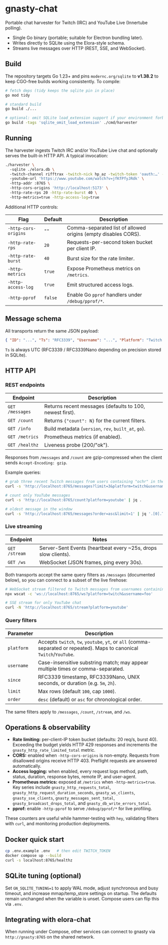 # gnasty-chat

Portable chat harvester for Twitch (IRC) and YouTube Live (Innertube polling).
- Single Go binary (portable; suitable for Electron bundling later).
- Writes directly to SQLite using the Elora-style schema.
- Streams live messages over HTTP (REST, SSE, and WebSocket).

## Build

The repository targets Go 1.23+ and pins `modernc.org/sqlite` to **v1.38.2** to keep
CGO-free builds working consistently. To compile:

```bash
# fetch deps (tidy keeps the sqlite pin in place)
go mod tidy

# standard build
go build ./...

# optional: omit SQLite load_extension support if your environment forbids it
go build -tags 'sqlite_omit_load_extension' ./cmd/harvester
```

## Running

The harvester ingests Twitch IRC and/or YouTube Live chat and optionally serves the
built-in HTTP API. A typical invocation:

```bash
./harvester \ 
  -sqlite ./elora.db \ 
  -twitch-channel rifftrax -twitch-nick hp_az -twitch-token 'oauth:…' -twitch-tls=true \ 
  -youtube-url 'https://www.youtube.com/watch?v=jfKfPfyJRdk' \ 
  -http-addr :8765 \ 
  -http-cors-origins 'http://localhost:5173' \ 
  -http-rate-rps 20 -http-rate-burst 40 \ 
  -http-metrics=true -http-access-log=true
```

Additional HTTP controls:

| Flag | Default | Description |
| --- | --- | --- |
| `-http-cors-origins` | `""` | Comma-separated list of allowed origins (empty disables CORS). |
| `-http-rate-rps` | `20` | Requests-per-second token bucket per client IP. |
| `-http-rate-burst` | `40` | Burst size for the rate limiter. |
| `-http-metrics` | `true` | Expose Prometheus metrics on `/metrics`. |
| `-http-access-log` | `true` | Emit structured access logs. |
| `-http-pprof` | `false` | Enable Go `pprof` handlers under `/debug/pprof/*`. |

## Message schema

All transports return the same JSON payload:

```json
{ "ID": "...", "Ts": "RFC3339", "Username": "...", "Platform": "Twitch|YouTube", "Text": "...", "EmotesJSON": "...", "RawJSON": "...", "BadgesJSON": "...", "Colour": "..." }
```

`Ts` is always UTC (RFC3339 / RFC3339Nano depending on precision stored in SQLite).

## HTTP API

### REST endpoints

| Endpoint | Description |
| --- | --- |
| `GET /messages` | Returns recent messages (defaults to 100, newest first). |
| `GET /count` | Returns `{"count": N}` for the current filters. |
| `GET /info` | Build metadata (`version`, `rev`, `built_at`, `go`). |
| `GET /metrics` | Prometheus metrics (if enabled). |
| `GET /healthz` | Liveness probe (200/"ok"). |

Responses from `/messages` and `/count` are gzip-compressed when the client sends
`Accept-Encoding: gzip`.

Example queries:

```bash
# grab three recent Twitch messages from users containing "ochr" in the last 5 minutes
curl -s 'http://localhost:8765/messages?limit=3&platform=twitch&username=ochr&since=5m' | jq .

# count only YouTube messages
curl -s 'http://localhost:8765/count?platform=youtube' | jq .

# oldest message in the window
curl -s 'http://localhost:8765/messages?order=asc&limit=1' | jq '.[0].Ts'
```

### Live streaming

| Endpoint | Notes |
| --- | --- |
| `GET /stream` | Server-Sent Events (heartbeat every ~25s, drops slow clients). |
| `GET /ws` | WebSocket (JSON frames, ping every 30s). |

Both transports accept the same query filters as `/messages` (documented below), so
you can connect to a subset of the live firehose:

```bash
# WebSocket stream filtered to Twitch messages from usernames containing "foo"
npx wscat -c 'ws://localhost:8765/ws?platform=twitch&username=foo'

# SSE stream for only YouTube chat
curl -N 'http://localhost:8765/stream?platform=youtube'
```

### Query filters

| Parameter | Description |
| --- | --- |
| `platform` | Accepts `twitch`, `tw`, `youtube`, `yt`, or `all` (comma-separated or repeated). Maps to canonical `Twitch`/`YouTube`. |
| `username` | Case-insensitive substring match; may appear multiple times or comma-separated. |
| `since` | RFC3339 timestamp, RFC3339Nano, UNIX seconds, or duration (e.g. `5m`, `2h`). |
| `limit` | Max rows (default `100`, cap `1000`). |
| `order` | `desc` (default) or `asc` for chronological order. |

The same filters apply to `/messages`, `/count`, `/stream`, and `/ws`.

## Operations & observability

- **Rate limiting:** per-client-IP token bucket (defaults: 20 req/s, burst 40). Exceeding the
  budget yields HTTP 429 responses and increments the `gnasty_http_rate_limited_total` metric.
- **CORS:** enabled when `-http-cors-origins` is non-empty. Requests from disallowed origins
  receive HTTP 403. Preflight requests are answered automatically.
- **Access logging:** when enabled, every request logs method, path, status, duration,
  response bytes, remote IP, and user-agent.
- **Prometheus metrics:** exposed at `/metrics` when `-http-metrics=true`. Key series include
  `gnasty_http_requests_total`, `gnasty_http_request_duration_seconds`,
  `gnasty_ws_clients`, `gnasty_sse_clients`, `gnasty_messages_sent_total`,
  `gnasty_broadcast_drops_total`, and `gnasty_db_write_errors_total`.
- **pprof:** enable `-http-pprof` to serve `/debug/pprof/*` for live profiling.

These counters are useful while hammer-testing with `hey`, validating filters with `curl`,
and monitoring production deployments.

## Docker quick start

```bash
cp .env.example .env   # then edit TWITCH_TOKEN
docker compose up --build
curl -s localhost:8765/healthz
```

## SQLite tuning (optional)

Set `GN_SQLITE_TUNING=1` to apply WAL mode, adjust synchronous and busy timeout, and
increase mmap/temp_store settings on startup. The defaults remain unchanged when the
variable is unset. Compose users can flip this via `.env`.

## Integrating with elora-chat

When running under Compose, other services can connect to gnasty via
`http://gnasty:8765` on the shared network.
